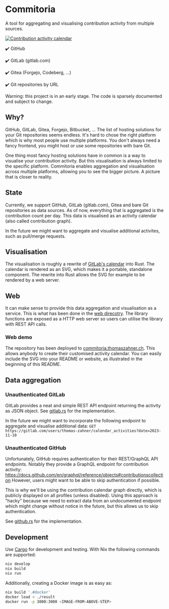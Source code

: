 # Commitoria

A tool for aggregating and visualising contribution activity from multiple sources.

[![Contribution activity calendar](https://commitoria.thomaszahner.ch/api/calendar.svg?gitlab=thomas-zahner&github=thomas-zahner&font_size=14&cell_size=20&colour_strategy=InterpolationStrategy&inactive_colour=%23f6f5f4&active_colour=%23c061cb)](https://commitoria.thomaszahner.ch/calendar?gitlab=thomas-zahner&github=thomas-zahner&font_size=14&cell_size=20&colour_strategy=InterpolationStrategy&inactive_colour=%23f6f5f4&active_colour=%23c061cb)

✔️ GitHub

✔️ GitLab (gitlab.com)

✔️ Gitea (Forgejo, Codeberg, ...)

✔️ Git repositories by URL

Warning: this project is in an early stage. The code is sparsely documented and subject to change.

## Why?

GitHub, GitLab, Gitea, Forgejo, Bitbucket, ...
The list of hosting solutions for your Git repositories seems endless.
It's hard to chose the right platform which is why most people use multiple platforms.
You don't always need a fancy frontend, you might host or use some repositories with bare Git.

One thing most fancy hosting solutions have in common is a way to visualise your contribution activity.
But this visualisation is always limited to the specific platform.
Commitoria enables aggregation and visualisation across multiple platforms,
allowing you to see the bigger picture.
A picture that is closer to reality.

## State

Currently, we support GitHub, GitLab (gitlab.com), Gitea and bare Git repositories as data sources.
As of now, everything that is aggregated is the contribution count per day.
This data is visualised as an activity calendar (also called contribution graph).

In the future we might want to aggregate and visualise additional activites, such as pull/merge requests.

## Visualisation

The visualisation is roughly a rewrite of
[GitLab's calendar](https://gitlab.com/gitlab-org/gitlab/-/blob/master/app/assets/javascripts/pages/users/activity_calendar.js)
into Rust.
The calendar is rendered as an SVG, which makes it a portable, standalone component.
The rewrite into Rust allows the SVG for example to be rendered by a web server.

## Web

It can make sense to provide this data aggregation and visualisation as a service.
This is what has been done in the [web direcotry](./web).
The library functions are exposed as a HTTP web server so users can utilise the library with REST API calls.

### Web demo

The repository has been deployed to [commitoria.thomaszahner.ch](https://commitoria.thomaszahner.ch).
This allows anybody to create their customised activity calendar.
You can easily include the SVG into your README or website, as illustrated in the beginning of this README.

## Data aggregation

### Unauthenticated GitLab

GitLab provides a neat and simple REST API endpoint returning the activity as JSON object.
See [gitlab.rs](./lib/src/provider/gitlab.rs) for the implementation.

In the future we might want to incorporate the following endpoint to aggregate and visualise additional data:
`GET https://gitlab.com/users/thomas-zahner/calendar_activities?date=2023-11-10`

### Unauthenticated GitHub

Unfortunately, GitHub requires authentication for their REST/GraphQL API endpoints.
Notably they provide a GraphQL endpoint for contribution activity: https://docs.github.com/en/graphql/reference/objects#contributionscollection
However, users might want to be able to skip authentication if possible.

This is why we'll be using the contribution calendar graph directly, which is publicly displayed on all profiles (unless disabled).
Using this approach is "hacky" because we need to extract data from an undocumented endpoint which might change without notice in the future,
but this allows us to skip authentication.

See [github.rs](./lib/src/provider/github.rs) for the implementation.

## Development

Use [Cargo](https://doc.rust-lang.org/cargo/) for development and testing.
With Nix the following commands are supported:

```bash
nix develop
nix build
nix run
```

Additionally, creating a Docker image is as easy as:

```bash
nix build '.#docker'
docker load < ./result
docker run -p 3000:3000 <IMAGE-FROM-ABOVE-STEP>
```
